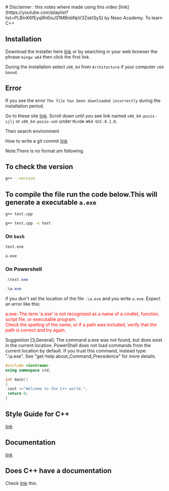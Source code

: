 <base target="_blank">
# Disclaimer : this notes where made using this video [link](https://youtube.com/playlist?list=PLBlnK6fEyqRh6isJ01MBnbNpV3ZsktSyS) by Neso Academy. To learn C++

## Installation

Download the installer here [link](https://sourceforge.net/projects/mingw-w64/files/Toolchains%20targetting%20Win32/Personal%20Builds/mingw-builds/installer/mingw-w64-install.exe/download) or by searching in your web browser the phrase `mingw w64` then click the first link.

During the installation select `x86_64` from `Architecture` if your computer `x64 based`.

## Error

If you see the error `The file has been downloaded incorrectly` during the installation period.

Go to these site [link](https://sourceforge.net/projects/mingw-w64/files/). Scroll down until you see link named `x86_64-posix-sjlj` or `x86_64-posix-seh` under `MinGW-W64 GCC-8.1.0`.

Then search environment

How to write a git commit [link](https://reflectoring.io/meaningful-commit-messages/)

Note:There is no format am following

## To check the version

```bash
g++ --version
```

## To compile the file run the code below.This will generate a executable `a.exe`

```bash
g++ test.cpp
```

```bash
g++ test.cpp -o test
```

### On `bash`

```bash
test.exe
```

```bash
a.exe
```

### On Powershell

```powershell
.\test.exe
```

```powershell
.\a.exe 
```

if you don't set the location of the file `.\a.exe` and you write `a.exe`. Expect an error like this:

<p style="color:red;">a.exe: The term 'a.exe' is not recognized as a name of a cmdlet, function, script file, or executable program.<br> Check the spelling of the name, or if a path was included, verify that the path is correct and try again.</p>
<p>Suggestion [3,General]: The command a.exe was not found, but does exist in the current location. PowerShell does not load commands from the current location by default. If you trust this command, instead type: ".\a.exe". See "get-help about_Command_Precedence" for more details.</p>

```C++
#include <iostream>
using namespace std;

int main()
{
 cout <<"Welcome to the C++ world.";
 return 0;
}
```

## Style Guide for C++

[link](https://github.com/motine/cppstylelineup)

## Documentation

[link](https://en.cppreference.com/w/)

## Does C++ have a documentation

Check <a href="https://stackoverflow.com/questions/34967756/where-is-the-official-c-documentation" target="_blank">link</a> this.
